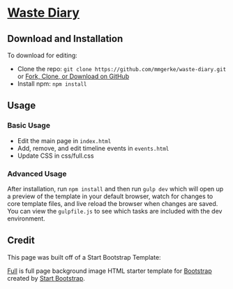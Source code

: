 # [Waste Diary](https://github.com/mmgerke/waste-diary)

## Download and Installation

To download for editing:
* Clone the repo: `git clone https://github.com/mmgerke/waste-diary.git` or [Fork, Clone, or Download on GitHub](https://github.com/mmgerke/waste-diary.git)
* Install npm: `npm install`

## Usage

### Basic Usage

* Edit the main page in `index.html`
* Add, remove, and edit timeline events in `events.html`
* Update CSS in css/full.css

### Advanced Usage

After installation, run `npm install` and then run `gulp dev` which will open up a preview of the template in your default browser, watch for changes to core template files, and live reload the browser when changes are saved. You can view the `gulpfile.js` to see which tasks are included with the dev environment.

## Credit

This page was built off of a Start Bootstrap Template:

[Full](http://startbootstrap.com/template-overviews/full/) is full page background image HTML starter template for [Bootstrap](http://getbootstrap.com/) created by [Start Bootstrap](http://startbootstrap.com/).

